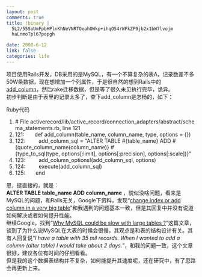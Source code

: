 ```yaml
--- 
layout: post
comments: true
title: !binary |
  5L2/55SoUmFpbHPlnKhNeVNRTOeahOWkp+ihqOS4rWFkZF9jb2x1bW7lvojm
  haLnmoTpl67popgh

date: 2008-6-12
link: false
categories: life
---
```

<p>项目使用Rails开发，DB采用的是MySQL，有一个不算复杂的表A，记录数差不多50W条数据，现在想增加一个列属性，于是很自然的想到Rails中的<a href="http://www.railsbrain.com/api/rails-1.2.3/doc/index.html?a=M001173&amp;name=add_column">add_column</a>，然后rake迁移数据，但是等了很久未见执行完毕，诡异。<br />
初步判断是由于表里的记录太多了，查下add_column是怎杨的，如下：</p>
<div class="codeText">
<div class="codeHead">Ruby代码</div>
<ol start="1" class="dp-rb">
    <li class="alt"><span><span class="comment">#&nbsp;File&nbsp;activerecord/lib/active_record/connection_adapters/abstract/schema_statements.rb,&nbsp;line&nbsp;121</span><span>&nbsp;&nbsp;</span></span></li>
    <li class=""><span>121:&nbsp;&nbsp;&nbsp;&nbsp;&nbsp;&nbsp;&nbsp;<span class="keyword">def</span><span>&nbsp;add_column(table_name,&nbsp;column_name,&nbsp;type,&nbsp;options&nbsp;=&nbsp;{})&nbsp;&nbsp;</span></span></li>
    <li class="alt"><span>122:&nbsp;&nbsp;&nbsp;&nbsp;&nbsp;&nbsp;&nbsp;&nbsp;&nbsp;add_column_sql&nbsp;=&nbsp;<span class="string">&quot;ALTER&nbsp;TABLE&nbsp;#{table_name}&nbsp;ADD&nbsp;#{quote_column_name(column_name)}&nbsp;#{type_to_sql(type,&nbsp;options[:limit],&nbsp;options[:precision],&nbsp;options[:scale])}&quot;</span><span>&nbsp;&nbsp;</span></span></li>
    <li class=""><span>123:&nbsp;&nbsp;&nbsp;&nbsp;&nbsp;&nbsp;&nbsp;&nbsp;&nbsp;add_column_options!(add_column_sql,&nbsp;options)&nbsp;&nbsp;</span></li>
    <li class="alt"><span>124:&nbsp;&nbsp;&nbsp;&nbsp;&nbsp;&nbsp;&nbsp;&nbsp;&nbsp;execute(add_column_sql)&nbsp;&nbsp;</span></li>
    <li class=""><span>125:&nbsp;&nbsp;&nbsp;&nbsp;&nbsp;&nbsp;&nbsp;<span class="keyword">end</span><span>&nbsp;&nbsp;</span></span></li>
</ol>
</div>
<p>恩，挺直接的，就是：<br />
<span><span class="string"><strong>ALTER&nbsp;TABLE table_name ADD column_name </strong>，貌似没啥问题，看来是MySQL的问题，和Rails无关，Google下资料，发现&ldquo;<a href="http://forums.mysql.com/read.php?21,158101,158101#msg-158101">change index or add column in a very big table</a>&rdquo;和我遇到的问题基本一致，但是其回复中并没有说道如何解决或者如何提升性能。<br />
继续Google，找到&ldquo;<a href="http://www.mysqlperformanceblog.com/2006/06/09/why-mysql-could-be-slow-with-large-tables/#comment-1778">Why MySQL could be slow with large tables ?</a>&rdquo;这篇文章，谈到了为什么说MySQL在大表的时候会很慢，其观点是和表的结构设计有关。其有人回复说&ldquo;<em>I have a table with 35 mil records. When I wanted to add a column (alter table) I would take about 2 days.</em>&rdquo;，和我的问题一致，这个文章很好，建议各位有时间的仔细看看。<br />
但是我的这个数据表结构并不复杂，如何能提升其速度呢，还在研究中，有了思路会再更新上来。<br />
</span></span></p>
